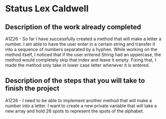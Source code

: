 # Status Lex Caldwell

## Description of the work already completed
A1Z26 - So far I have successfully created a method that will make
a letter a number. I am able to have the user enter in a certain string
and transfer it into a sequence of numbers separated by a hyphen.
While working on the method itself, I noticed that if the user entered 
String had an uppercase, the method would completely skip that index
and leave it empty. Fixing that, I made the method only take in lower 
case letter whenever it is entered.
## Description of the steps that you will take to finish the project
A1Z26 - I need to be able to implement another method that will make 
a number into a letter. I want to create a new private variable that 
will take a new array and hold 26 spots to represent the spots of the
alphabet. 